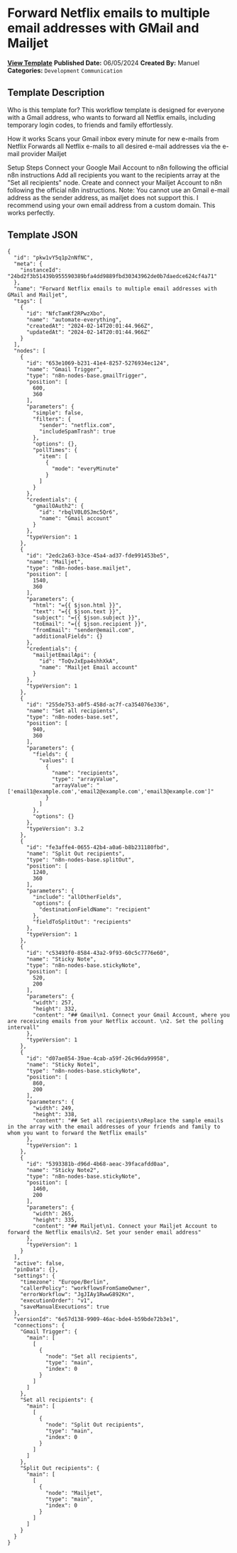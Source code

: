 # Forward Netflix emails to multiple email addresses with GMail and Mailjet

**[View Template](https://n8n.io/workflows/2279-/)**  **Published Date:** 06/05/2024  **Created By:** Manuel  **Categories:** `Development` `Communication`  

## Template Description

Who is this template for?
This workflow template is designed for everyone with a Gmail address, who wants to forward all Netflix emails, including temporary login codes, to friends and family effortlessly.

How it works
Scans your Gmail inbox every minute for new e-mails from Netflix
Forwards all Netflix e-mails to all desired e-mail addresses via the e-mail provider Mailjet 

Setup Steps
Connect your Google Mail Account to n8n following the official n8n instructions
Add all recipients you want to the recipients array at the "Set all recipients" node.
Create and connect your Mailjet Account to n8n following the official n8n instructions. Note: You cannot use an Gmail e-mail address as the sender address, as mailjet does not support this. I recommend using your own email address from a custom domain. This works perfectly.



## Template JSON

```
{
  "id": "pkw1vY5q1p2nNfNC",
  "meta": {
    "instanceId": "24bd2f3b51439b955590389bfa4dd9889fbd30343962de0b7daedce624cf4a71"
  },
  "name": "Forward Netflix emails to multiple email addresses with GMail and Mailjet",
  "tags": [
    {
      "id": "NfcTamKf2RPwzXbo",
      "name": "automate-everything",
      "createdAt": "2024-02-14T20:01:44.966Z",
      "updatedAt": "2024-02-14T20:01:44.966Z"
    }
  ],
  "nodes": [
    {
      "id": "653e1069-b231-41e4-8257-5276934ec124",
      "name": "Gmail Trigger",
      "type": "n8n-nodes-base.gmailTrigger",
      "position": [
        600,
        360
      ],
      "parameters": {
        "simple": false,
        "filters": {
          "sender": "netflix.com",
          "includeSpamTrash": true
        },
        "options": {},
        "pollTimes": {
          "item": [
            {
              "mode": "everyMinute"
            }
          ]
        }
      },
      "credentials": {
        "gmailOAuth2": {
          "id": "rbqlV0L0SJmc5Qr6",
          "name": "Gmail account"
        }
      },
      "typeVersion": 1
    },
    {
      "id": "2edc2a63-b3ce-45a4-ad37-fde991453be5",
      "name": "Mailjet",
      "type": "n8n-nodes-base.mailjet",
      "position": [
        1540,
        360
      ],
      "parameters": {
        "html": "={{ $json.html }}",
        "text": "={{ $json.text }}",
        "subject": "={{ $json.subject }}",
        "toEmail": "={{ $json.recipient }}",
        "fromEmail": "sender@email.com",
        "additionalFields": {}
      },
      "credentials": {
        "mailjetEmailApi": {
          "id": "ToQvJxEpa4shhXkA",
          "name": "Mailjet Email account"
        }
      },
      "typeVersion": 1
    },
    {
      "id": "255de753-a0f5-458d-ac7f-ca354076e336",
      "name": "Set all recipients",
      "type": "n8n-nodes-base.set",
      "position": [
        940,
        360
      ],
      "parameters": {
        "fields": {
          "values": [
            {
              "name": "recipients",
              "type": "arrayValue",
              "arrayValue": "['email1@example.com','email2@example.com','email3@example.com']"
            }
          ]
        },
        "options": {}
      },
      "typeVersion": 3.2
    },
    {
      "id": "fe3affe4-0655-42b4-a0a6-b8b231180fbd",
      "name": "Split Out recipients",
      "type": "n8n-nodes-base.splitOut",
      "position": [
        1240,
        360
      ],
      "parameters": {
        "include": "allOtherFields",
        "options": {
          "destinationFieldName": "recipient"
        },
        "fieldToSplitOut": "recipients"
      },
      "typeVersion": 1
    },
    {
      "id": "c53493f0-8584-43a2-9f93-60c5c7776e60",
      "name": "Sticky Note",
      "type": "n8n-nodes-base.stickyNote",
      "position": [
        520,
        200
      ],
      "parameters": {
        "width": 257,
        "height": 332,
        "content": "## Gmail\n1. Connect your Gmail Account, where you are receiving emails from your Netflix account. \n2. Set the polling intervall"
      },
      "typeVersion": 1
    },
    {
      "id": "d07ae854-39ae-4cab-a59f-26c96da99958",
      "name": "Sticky Note1",
      "type": "n8n-nodes-base.stickyNote",
      "position": [
        860,
        200
      ],
      "parameters": {
        "width": 249,
        "height": 338,
        "content": "## Set all recipients\nReplace the sample emails in the array with the email addresses of your friends and family to whom you want to forward the Netflix emails"
      },
      "typeVersion": 1
    },
    {
      "id": "5393381b-d96d-4b68-aeac-39facafdd0aa",
      "name": "Sticky Note2",
      "type": "n8n-nodes-base.stickyNote",
      "position": [
        1460,
        200
      ],
      "parameters": {
        "width": 265,
        "height": 335,
        "content": "## Mailjet\n1. Connect your Mailjet Account to forward the Netflix emails\n2. Set your sender email address"
      },
      "typeVersion": 1
    }
  ],
  "active": false,
  "pinData": {},
  "settings": {
    "timezone": "Europe/Berlin",
    "callerPolicy": "workflowsFromSameOwner",
    "errorWorkflow": "JgJIAy1RwwG892Kn",
    "executionOrder": "v1",
    "saveManualExecutions": true
  },
  "versionId": "6e57d138-9909-46ac-bde4-b59bde72b3e1",
  "connections": {
    "Gmail Trigger": {
      "main": [
        [
          {
            "node": "Set all recipients",
            "type": "main",
            "index": 0
          }
        ]
      ]
    },
    "Set all recipients": {
      "main": [
        [
          {
            "node": "Split Out recipients",
            "type": "main",
            "index": 0
          }
        ]
      ]
    },
    "Split Out recipients": {
      "main": [
        [
          {
            "node": "Mailjet",
            "type": "main",
            "index": 0
          }
        ]
      ]
    }
  }
}
```

